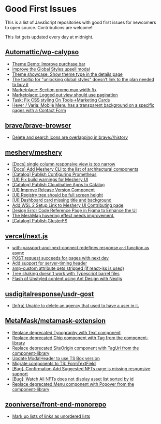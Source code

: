 # Good First Issues

This is a list of JavaScript repositories with good first issues for newcomers to open source. Contributions are welcome!

This list gets updated every day at midnight.

## [Automattic/wp-calypso](https://github.com/Automattic/wp-calypso)

- [Theme Demo: Improve purchase bar](https://github.com/Automattic/wp-calypso/issues/85539)
- [Improve the Global Styles upsell modal](https://github.com/Automattic/wp-calypso/issues/85541)
- [Theme showcase: Show theme type in the details page](https://github.com/Automattic/wp-calypso/issues/83149)
- [The tooltip for "unlocking global styles" doesn't link to the plan needed to buy it](https://github.com/Automattic/wp-calypso/issues/85537)
- [Marketplace: Section promo max width fix](https://github.com/Automattic/wp-calypso/issues/68255)
- [Marketplace: Logged out view should use pagination](https://github.com/Automattic/wp-calypso/issues/67075)
- [Task: Fix CSS styling On Tools->Marketing Cards](https://github.com/Automattic/wp-calypso/issues/68761)
- [Hever / Varia: Mobile Menu has a transparent background on a specific pages with a Contact Form](https://github.com/Automattic/wp-calypso/issues/72288)

## [brave/brave-browser](https://github.com/brave/brave-browser)

- [Delete and search icons are overlapping in brave://history](https://github.com/brave/brave-browser/issues/32399)

## [meshery/meshery](https://github.com/meshery/meshery)

- [[Docs] single column responsive view is too narrow](https://github.com/meshery/meshery/issues/9686)
- [[Docs] Add Meshery CLI to the list of architectural components](https://github.com/meshery/meshery/issues/9623)
- [[Catalog] Publish Configuring Prometheus](https://github.com/meshery/meshery/issues/9626)
- [[UI] Fix build warnings for Meshery UI](https://github.com/meshery/meshery/issues/9590)
- [[Catalog] Publish Cloudnative Apps to Catalog](https://github.com/meshery/meshery/issues/9282)
- [[UI] Improve Release Version Component](https://github.com/meshery/meshery/issues/9569)
- [[UI] Registry tree should be full screen height](https://github.com/meshery/meshery/issues/9595)
- [[UI] Dashboard card missing title and background ](https://github.com/meshery/meshery/issues/9195)
- [Add WSL 2 Setup Link to Meshery UI Contributing page](https://github.com/meshery/meshery/issues/9581)
- [Design Error Code Reference Page in Figma to Enhance the UI ](https://github.com/meshery/meshery/issues/8995)
- [The MeshMap hovering effect needs improvement.](https://github.com/meshery/meshery/issues/9142)
- [[Catalog] Publish GlusterFS](https://github.com/meshery/meshery/issues/9286)

## [vercel/next.js](https://github.com/vercel/next.js)

- [with-passport-and-next-connect redefines response `end` function as async](https://github.com/vercel/next.js/issues/51628)
- [POST request succeeds for pages with next dev](https://github.com/vercel/next.js/issues/38863)
- [Add support for server-timing header](https://github.com/vercel/next.js/issues/12382)
- [amp-custom attribute gets stripped (if react-jss is used)](https://github.com/vercel/next.js/issues/12243)
- [Tree shaking doesn't work with Typescript barrel files](https://github.com/vercel/next.js/issues/12557)
- [Flash of Unstyled content using Ant Design with Nextjs](https://github.com/vercel/next.js/issues/48483)

## [usdigitalresponse/usdr-gost](https://github.com/usdigitalresponse/usdr-gost)

- [[Infra] Unable to delete an agency that used to have a user in it.](https://github.com/usdigitalresponse/usdr-gost/issues/1197)

## [MetaMask/metamask-extension](https://github.com/MetaMask/metamask-extension)

- [Replace deprecated Typography with Text component](https://github.com/MetaMask/metamask-extension/issues/17670)
- [Replace deprecated Chip component with Tag from the component-library](https://github.com/MetaMask/metamask-extension/issues/20487)
- [Replace deprecated SiteOrigin component with TagUrl from the component-library](https://github.com/MetaMask/metamask-extension/issues/20489)
- [Update ModalHeader to use TS Box version](https://github.com/MetaMask/metamask-extension/issues/20159)
- [Migrate components to TS: FormTextField](https://github.com/MetaMask/metamask-extension/issues/19120)
- [[Bug]: Confirmation Add Suggested NFTs page is missing responsive support](https://github.com/MetaMask/metamask-extension/issues/20975)
- [[Bug]: Watch All NFTs does not display asset list sorted by id](https://github.com/MetaMask/metamask-extension/issues/19875)
- [Replace deprecated Menu component with Popover from the component-library](https://github.com/MetaMask/metamask-extension/issues/20498)

## [zooniverse/front-end-monorepo](https://github.com/zooniverse/front-end-monorepo)

- [Mark up lists of links as unordered lists](https://github.com/zooniverse/front-end-monorepo/issues/667)

